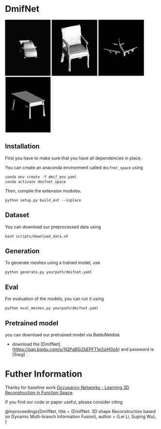 # DmifNet
![Example 1](display/car.gif)
![Example 2](display/chair.gif)
![Example 3](display/plane.gif)
![Example 4](display/table.gif)

## Installation
First you have to make sure that you have all dependencies in place.

You can create an anaconda environment called `dmifnet_space` using
```
conda env create -f dmif_env.yaml
conda activate dmifnet_space
```

Then, compile the extension modules.
```
python setup.py build_ext --inplace
```
## Dataset
You can download our preprocessed data using
```
bash scripts/download_data.sh
```

## Generation
To generate meshes using a trained model, use
```
python generate.py yourpath/dmifnet.yaml
```

## Eval
For evaluation of the models, you can run it using

```
python eval_meshes.py yourpath/dmifnet.yaml
```
## Pretrained model
you can download our pretrained model via BaiduNetdisk
* download the [DmifNet] (https://pan.baidu.com/s/1lQPaBSiZbEPFT1e2qiH0zA) and password is [5iwg] `. 

# Futher Information
Thanks for  baseline work [Occupancy Networks - Learning 3D Reconstruction in Function Space](https://avg.is.tuebingen.mpg.de/publications/occupancy-networks).


If you find our code or paper useful, please consider citing

   @inproceedings{DmifNet,
        title = {DmifNet: 3D shape Reconstruction based on Dynamic Multi-branch Information Fusion},
        author = {Lei Li, Suping Wu},
    }
